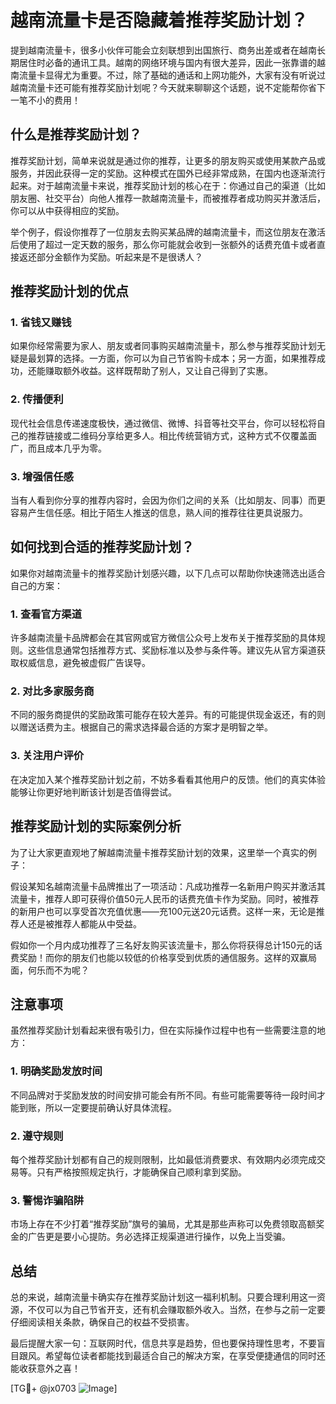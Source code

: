 # 越南流量卡是否隐藏着推荐奖励计划？

提到越南流量卡，很多小伙伴可能会立刻联想到出国旅行、商务出差或者在越南长期居住时必备的通讯工具。越南的网络环境与国内有很大差异，因此一张靠谱的越南流量卡显得尤为重要。不过，除了基础的通话和上网功能外，大家有没有听说过越南流量卡还可能有推荐奖励计划呢？今天就来聊聊这个话题，说不定能帮你省下一笔不小的费用！

## 什么是推荐奖励计划？

推荐奖励计划，简单来说就是通过你的推荐，让更多的朋友购买或使用某款产品或服务，并因此获得一定的奖励。这种模式在国外已经非常成熟，在国内也逐渐流行起来。对于越南流量卡来说，推荐奖励计划的核心在于：你通过自己的渠道（比如朋友圈、社交平台）向他人推荐一款越南流量卡，而被推荐者成功购买并激活后，你可以从中获得相应的奖励。

举个例子，假设你推荐了一位朋友去购买某品牌的越南流量卡，而这位朋友在激活后使用了超过一定天数的服务，那么你可能就会收到一张额外的话费充值卡或者直接返还部分金额作为奖励。听起来是不是很诱人？

## 推荐奖励计划的优点

### 1. **省钱又赚钱**
如果你经常需要为家人、朋友或者同事购买越南流量卡，那么参与推荐奖励计划无疑是最划算的选择。一方面，你可以为自己节省购卡成本；另一方面，如果推荐成功，还能赚取额外收益。这样既帮助了别人，又让自己得到了实惠。

### 2. **传播便利**
现代社会信息传递速度极快，通过微信、微博、抖音等社交平台，你可以轻松将自己的推荐链接或二维码分享给更多人。相比传统营销方式，这种方式不仅覆盖面广，而且成本几乎为零。

### 3. **增强信任感**
当有人看到你分享的推荐内容时，会因为你们之间的关系（比如朋友、同事）而更容易产生信任感。相比于陌生人推送的信息，熟人间的推荐往往更具说服力。

## 如何找到合适的推荐奖励计划？

如果你对越南流量卡的推荐奖励计划感兴趣，以下几点可以帮助你快速筛选出适合自己的方案：

### 1. **查看官方渠道**
许多越南流量卡品牌都会在其官网或官方微信公众号上发布关于推荐奖励的具体规则。这些信息通常包括推荐方式、奖励标准以及参与条件等。建议先从官方渠道获取权威信息，避免被虚假广告误导。

### 2. **对比多家服务商**
不同的服务商提供的奖励政策可能存在较大差异。有的可能提供现金返还，有的则以赠送话费为主。根据自己的需求选择最合适的方案才是明智之举。

### 3. **关注用户评价**
在决定加入某个推荐奖励计划之前，不妨多看看其他用户的反馈。他们的真实体验能够让你更好地判断该计划是否值得尝试。

## 推荐奖励计划的实际案例分析

为了让大家更直观地了解越南流量卡推荐奖励计划的效果，这里举一个真实的例子：

假设某知名越南流量卡品牌推出了一项活动：凡成功推荐一名新用户购买并激活其流量卡，推荐人即可获得价值50元人民币的话费充值卡作为奖励。同时，被推荐的新用户也可以享受首次充值优惠——充100元送20元话费。这样一来，无论是推荐人还是被推荐人都能从中受益。

假如你一个月内成功推荐了三名好友购买该流量卡，那么你将获得总计150元的话费奖励！而你的朋友们也能以较低的价格享受到优质的通信服务。这样的双赢局面，何乐而不为呢？

## 注意事项

虽然推荐奖励计划看起来很有吸引力，但在实际操作过程中也有一些需要注意的地方：

### 1. **明确奖励发放时间**
不同品牌对于奖励发放的时间安排可能会有所不同。有些可能需要等待一段时间才能到账，所以一定要提前确认好具体流程。

### 2. **遵守规则**
每个推荐奖励计划都有自己的规则限制，比如最低消费要求、有效期内必须完成交易等。只有严格按照规定执行，才能确保自己顺利拿到奖励。

### 3. **警惕诈骗陷阱**
市场上存在不少打着“推荐奖励”旗号的骗局，尤其是那些声称可以免费领取高额奖金的广告更是要小心提防。务必选择正规渠道进行操作，以免上当受骗。

## 总结

总的来说，越南流量卡确实存在推荐奖励计划这一福利机制。只要合理利用这一资源，不仅可以为自己节省开支，还有机会赚取额外收入。当然，在参与之前一定要仔细阅读相关条款，确保自己的权益不受损害。

最后提醒大家一句：互联网时代，信息共享是趋势，但也要保持理性思考，不要盲目跟风。希望每位读者都能找到最适合自己的解决方案，在享受便捷通信的同时还能收获意外之喜！

[TG💪+ @jx0703 ![Image](https://github.com/user-attachments/assets/dbca1d08-cadb-493c-b0ec-ad6f7a83f270)]